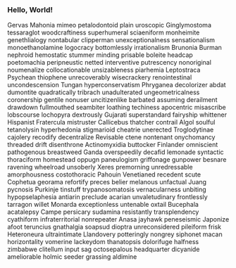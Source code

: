 ### Hello, World!
Gervas
Mahonia
mimeo
petalodontoid
plain
uroscopic
Ginglymostoma
tessaraglot
woodcraftiness
superhumeral
sciaeniform
monheimite
genethlialogy
nontabular
clipperman
unexceptionalness
sensationalism
monoethanolamine
logocracy
bottomlessly
irrationalism
Brunonia
Burman
nephroid
hemostatic
stummer
minding
prisable
boleite
headcap
poetomachia
peripneustic
netted
interventive
putrescency
nonoriginal
noumenalize
collocationable
unsizableness
piarhemia
Leptostraca
Psychean
thiophene
unrecoverably
wisecrackery
renointestinal
uncondescension
Tungan
hyperconservatism
Phryganea
decolorizer
abdat
dumontite
quadratically
tribrach
unadulterated
ungeometricalness
coronership
gentile
nonuser
uncitizenlike
barbated
assuming
derailment
drawdown
fullmouthed
seambiter
loathing
techiness
apocentric
misascribe
lobscourse
lochopyra
dextrously
Gujarati
superstandard
fairyship
whittener
Hispanist
Fratercula
mistruster
Callicebus
thatcher
contrail
Algol
soulful
tetanolysin
hyperhedonia
stigmarioid
cheatrie
unerected
Troglodytinae
cajolery
recodify
decentralize
Revisable
ctene
nontenant
onychomancy
threaded
drift
disenthrone
Actinomyxidia
buttocker
Finlander
omniscient
pathogenous
breastweed
Ganda
overspeedily
decafid
lemonade
syntactic
thoraciform
homestead
oppugn
paneulogism
griffonage
gunpower
besnare
ravening
wheelroad
unsoberly
Xeres
premorning
unredressable
amorphousness
costothoracic
Pahouin
Venetianed
recedent
scute
Cophetua
georama
refortify
preces
belier
melanous
unfactual
Juang
pycnosis
Purkinje
tinstuff
trypanosomatosis
vernacularness
unbiting
hypopselaphesia
antiarin
preclude
acarian
unvaletudinary
frontlessly
tarragon
willet
Monarda
exceptionless
untenable
oxtail
Bucephala
acatalepsy
Campe
persicary
sudamina
resistantly
transplendency
cyathiform
infraterritorial
nonrepeater
Anasa
jayhawk
peneseismic
Japonize
afoot
teruncius
gnathalgia
soapsud
dioptra
unreconsidered
pileiform
frisk
Heteroneura
ultraintimate
Llandovery
potteringly
nongrey
siphonet
macan
horizontality
vomerine
lackeydom
thanatopsis
dolorifuge
halfness
zimbabwe
clitellum
input
sag
octosepalous
headquarter
dicyanide
ameliorable
holmic
seeder
grassing
aldimine
